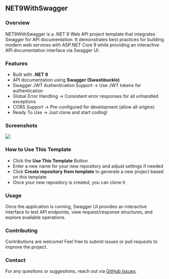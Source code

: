 ## NET9WithSwagger

### Overview
NET9WithSwagger is a .NET 9 Web API project template that integrates Swagger for API documentation. It demonstrates best practices for building modern web services with ASP.NET Core 9 while providing an interactive API documentation interface via Swagger UI.

### Features
- Built with **.NET 9**
- API documentation using **Swagger (Swashbuckle)**
- Swagger JWT Authentication Support -> Use JWT tokens for authentication
- Global Error Handling -> Consistent error responses for all unhandled exceptions
- CORS Support -> Pre-configured for development (allow all origins)
- Ready To Use -> Just clone and start coding!

### Screenshots
![](https://github.com/user-attachments/assets/bfc17ca6-86d7-4781-9208-aef82192ad5c)

### How to Use This Template
- Click the **Use This Template** Button
- Enter a new name for your new repository and adjust settings if needed
- Click **Create repository from template** to generate a new project based on this template
- Once your new repository is created, you can clone it

### Usage
Once the application is running, Swagger UI provides an interactive interface to test API endpoints, view request/response structures, and explore available operations.

### Contributing
Contributions are welcome! Feel free to submit issues or pull requests to improve the project.

### Contact
For any questions or suggestions, reach out via [GitHub Issues](https://github.com/AenuHub/NET9WithSwagger/issues).
